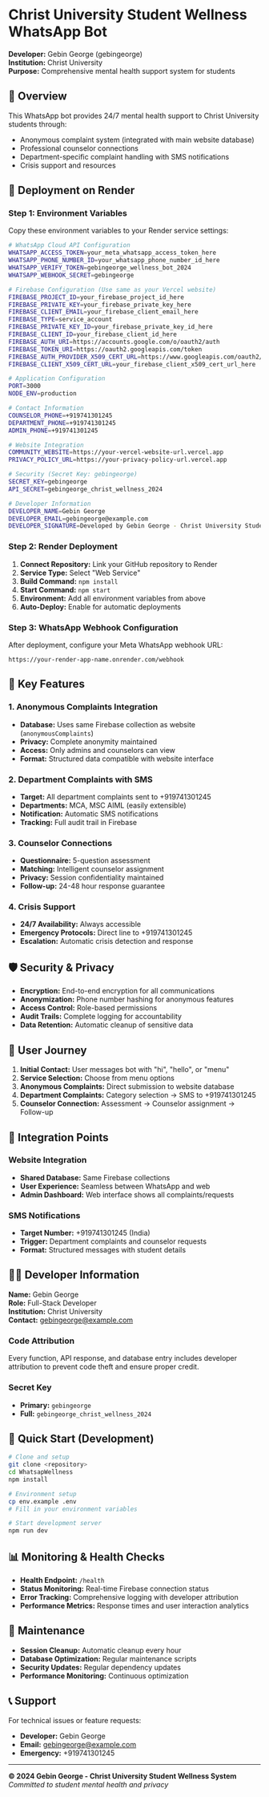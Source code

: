 # Christ University Student Wellness WhatsApp Bot

**Developer:** Gebin George (gebingeorge)  
**Institution:** Christ University  
**Purpose:** Comprehensive mental health support system for students  

## 🌟 Overview

This WhatsApp bot provides 24/7 mental health support to Christ University students through:
- Anonymous complaint system (integrated with main website database)
- Professional counselor connections
- Department-specific complaint handling with SMS notifications
- Crisis support and resources

## 🚀 Deployment on Render

### Step 1: Environment Variables

Copy these environment variables to your Render service settings:

```bash
# WhatsApp Cloud API Configuration
WHATSAPP_ACCESS_TOKEN=your_meta_whatsapp_access_token_here
WHATSAPP_PHONE_NUMBER_ID=your_whatsapp_phone_number_id_here
WHATSAPP_VERIFY_TOKEN=gebingeorge_wellness_bot_2024
WHATSAPP_WEBHOOK_SECRET=gebingeorge

# Firebase Configuration (Use same as your Vercel website)
FIREBASE_PROJECT_ID=your_firebase_project_id_here
FIREBASE_PRIVATE_KEY=your_firebase_private_key_here
FIREBASE_CLIENT_EMAIL=your_firebase_client_email_here
FIREBASE_TYPE=service_account
FIREBASE_PRIVATE_KEY_ID=your_firebase_private_key_id_here
FIREBASE_CLIENT_ID=your_firebase_client_id_here
FIREBASE_AUTH_URI=https://accounts.google.com/o/oauth2/auth
FIREBASE_TOKEN_URI=https://oauth2.googleapis.com/token
FIREBASE_AUTH_PROVIDER_X509_CERT_URL=https://www.googleapis.com/oauth2/v1/certs
FIREBASE_CLIENT_X509_CERT_URL=your_firebase_client_x509_cert_url_here

# Application Configuration
PORT=3000
NODE_ENV=production

# Contact Information
COUNSELOR_PHONE=+919741301245
DEPARTMENT_PHONE=+919741301245
ADMIN_PHONE=+919741301245

# Website Integration
COMMUNITY_WEBSITE=https://your-vercel-website-url.vercel.app
PRIVACY_POLICY_URL=https://your-privacy-policy-url.vercel.app

# Security (Secret Key: gebingeorge)
SECRET_KEY=gebingeorge
API_SECRET=gebingeorge_christ_wellness_2024

# Developer Information
DEVELOPER_NAME=Gebin George
DEVELOPER_EMAIL=gebingeorge@example.com
DEVELOPER_SIGNATURE=Developed by Gebin George - Christ University Student Wellness System
```

### Step 2: Render Deployment

1. **Connect Repository:** Link your GitHub repository to Render
2. **Service Type:** Select "Web Service"
3. **Build Command:** `npm install`
4. **Start Command:** `npm start`
5. **Environment:** Add all environment variables from above
6. **Auto-Deploy:** Enable for automatic deployments

### Step 3: WhatsApp Webhook Configuration

After deployment, configure your Meta WhatsApp webhook URL:
```
https://your-render-app-name.onrender.com/webhook
```

## 🔧 Key Features

### 1. Anonymous Complaints Integration
- **Database:** Uses same Firebase collection as website (`anonymousComplaints`)
- **Privacy:** Complete anonymity maintained
- **Access:** Only admins and counselors can view
- **Format:** Structured data compatible with website interface

### 2. Department Complaints with SMS
- **Target:** All department complaints sent to +919741301245
- **Departments:** MCA, MSC AIML (easily extensible)
- **Notification:** Automatic SMS notifications
- **Tracking:** Full audit trail in Firebase

### 3. Counselor Connections
- **Questionnaire:** 5-question assessment
- **Matching:** Intelligent counselor assignment
- **Privacy:** Session confidentiality maintained
- **Follow-up:** 24-48 hour response guarantee

### 4. Crisis Support
- **24/7 Availability:** Always accessible
- **Emergency Protocols:** Direct line to +919741301245
- **Escalation:** Automatic crisis detection and response

## 🛡️ Security & Privacy

- **Encryption:** End-to-end encryption for all communications
- **Anonymization:** Phone number hashing for anonymous features
- **Access Control:** Role-based permissions
- **Audit Trails:** Complete logging for accountability
- **Data Retention:** Automatic cleanup of sensitive data

## 📱 User Journey

1. **Initial Contact:** User messages bot with "hi", "hello", or "menu"
2. **Service Selection:** Choose from menu options
3. **Anonymous Complaints:** Direct submission to website database
4. **Department Complaints:** Category selection → SMS to +919741301245
5. **Counselor Connection:** Assessment → Counselor assignment → Follow-up

## 🔗 Integration Points

### Website Integration
- **Shared Database:** Same Firebase collections
- **User Experience:** Seamless between WhatsApp and web
- **Admin Dashboard:** Web interface shows all complaints/requests

### SMS Notifications
- **Target Number:** +919741301245 (India)
- **Trigger:** Department complaints and counselor requests
- **Format:** Structured messages with student details

## 🧑‍💻 Developer Information

**Name:** Gebin George  
**Role:** Full-Stack Developer  
**Institution:** Christ University  
**Contact:** gebingeorge@example.com  

### Code Attribution
Every function, API response, and database entry includes developer attribution to prevent code theft and ensure proper credit.

### Secret Key
- **Primary:** `gebingeorge`
- **Full:** `gebingeorge_christ_wellness_2024`

## 🚀 Quick Start (Development)

```bash
# Clone and setup
git clone <repository>
cd WhatsapWellness
npm install

# Environment setup
cp env.example .env
# Fill in your environment variables

# Start development server
npm run dev
```

## 📊 Monitoring & Health Checks

- **Health Endpoint:** `/health`
- **Status Monitoring:** Real-time Firebase connection status
- **Error Tracking:** Comprehensive logging with developer attribution
- **Performance Metrics:** Response times and user interaction analytics

## 🔄 Maintenance

- **Session Cleanup:** Automatic cleanup every hour
- **Database Optimization:** Regular maintenance scripts
- **Security Updates:** Regular dependency updates
- **Performance Monitoring:** Continuous optimization

## 📞 Support

For technical issues or feature requests:
- **Developer:** Gebin George
- **Email:** gebingeorge@example.com
- **Emergency:** +919741301245

---

**© 2024 Gebin George - Christ University Student Wellness System**  
*Committed to student mental health and privacy* 